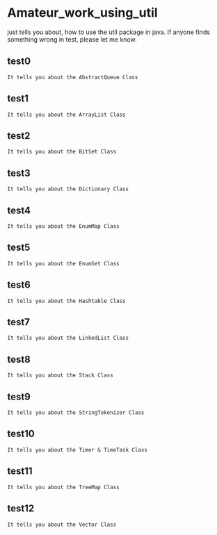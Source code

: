 # Amateur_work_using_util
  just tells you about, how to use the util package in java.
  If anyone finds something wrong in test, please let me know.
  ## test0
    It tells you about the AbstractQueue Class
  ## test1
    It tells you about the ArrayList Class
  ## test2
    It tells you about the BitSet Class
  ## test3
    It tells you about the Dictionary Class
  ## test4
    It tells you about the EnumMap Class
  ## test5
    It tells you about the EnumSet Class
  ## test6
    It tells you about the Hashtable Class
  ## test7
    It tells you about the LinkedList Class
  ## test8
    It tells you about the Stack Class
  ## test9
    It tells you about the StringTokenizer Class
  ## test10
    It tells you about the Timer & TimeTask Class
  ## test11
    It tells you about the TreeMap Class
  ## test12
    It tells you about the Vector Class
